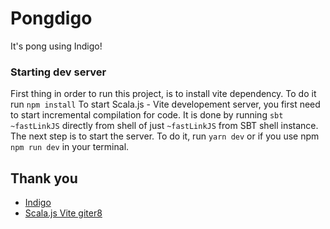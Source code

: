 # Pongdigo

It's pong using Indigo!

### Starting dev server

First thing in order to run this project, is to install vite dependency. To do it run
`npm install`
To start Scala.js - Vite developement server, you first need to start incremental compilation for code.
It is done by running `sbt ~fastLinkJS` directly from shell of just `~fastLinkJS` from SBT shell instance.
The next step is to start the server. To do it, run `yarn dev` or if you use npm `npm run dev` in your terminal.


## Thank you

- [Indigo](https://indigoengine.io/)
- [Scala.js Vite giter8](https://github.com/scala-js/vite.g8)

